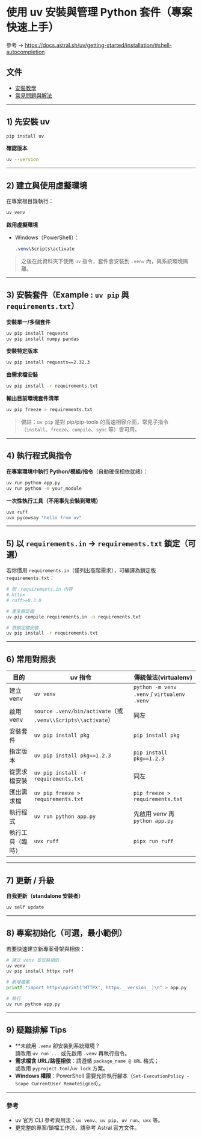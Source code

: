 # 使用 uv 安裝與管理 Python 套件（專案快速上手）

參考 -> https://docs.astral.sh/uv/getting-started/installation/#shell-autocompletion

## 文件
- [安裝教學](installation.md)
- [常見問題與解法](docs/troubleshooting.md)
---

## 1) 先安裝 uv

```bash
pip install uv
```

**確認版本**
```bash
uv --version
```

---

## 2) 建立與使用虛擬環境

在專案根目錄執行：
```bash
uv venv
```

**啟用虛擬環境**
- Windows（PowerShell）：
  ```powershell
  .venv\Scripts\activate
  ```

> 之後在此資料夾下使用 `uv` 指令，套件會安裝到 `.venv` 內，與系統環境隔離。

---

## 3) 安裝套件（Example : `uv pip` 與 `requirements.txt`）

**安裝單一/多個套件**
```bash
uv pip install requests
uv pip install numpy pandas
```

**安裝特定版本**
```bash
uv pip install requests==2.32.3
```

**由需求檔安裝**
```bash
uv pip install -r requirements.txt
```

**輸出目前環境套件清單**
```bash
uv pip freeze > requirements.txt
```

> 備註：`uv pip` 是對 pip/pip-tools 的高速相容介面，常見子指令（`install`、`freeze`、`compile`、`sync` 等）皆可用。

---

## 4) 執行程式與指令

**在專案環境中執行 Python/模組/指令**（自動確保相依就緒）：
```bash
uv run python app.py
uv run python -m your_module
```

**一次性執行工具（不用事先安裝到環境）**
```bash
uvx ruff
uvx pycowsay "hello from uv"
```

---

## 5) 以 `requirements.in` → `requirements.txt` 鎖定（可選）

若你慣用 `requirements.in`（僅列出高階需求），可編譯為鎖定版 `requirements.txt`：
```bash
# 例：requirements.in 內容
# httpx
# ruff>=0.3.0

# 產生鎖定檔
uv pip compile requirements.in -o requirements.txt

# 依鎖定檔安裝
uv pip install -r requirements.txt
```

---

## 6) 常用對照表

| 目的 | uv 指令 | 傳統做法(virtualenv) |
|---|---|---|
| 建立 venv | `uv venv` | `python -m venv .venv` / `virtualenv .venv` |
| 啟用 venv | `source .venv/bin/activate`（或 `.venv\\Scripts\\activate`） | 同左 |
| 安裝套件 | `uv pip install pkg` | `pip install pkg` |
| 指定版本 | `uv pip install pkg==1.2.3` | `pip install pkg==1.2.3` |
| 從需求檔安裝 | `uv pip install -r requirements.txt` | 同左 |
| 匯出需求檔 | `uv pip freeze > requirements.txt` | `pip freeze > requirements.txt` |
| 執行程式 | `uv run python app.py` | 先啟用 venv 再 `python app.py` |
| 執行工具（臨時） | `uvx ruff` | `pipx run ruff` |

---

## 7) 更新 / 升級

**自我更新（standalone 安裝者）**
```bash
uv self update
```

---

## 8) 專案初始化（可選，最小範例）

若要快速建立新專案骨架與相依：
```bash
# 建立 venv 並安裝相依
uv venv
uv pip install httpx ruff

# 新增檔案
printf "import httpx\nprint('HTTPX', httpx.__version__)\n" > app.py

# 執行
uv run python app.py
```

---

## 9) 疑難排解 Tips

- **未啟用 `.venv` 卻安裝到系統環境？<br>請改用 `uv run ...` 或先啟用 `.venv` 再執行指令。
- **需求檔含 URL/路徑相依**：請遵循 `package_name @ URL` 格式；<br>或改用 `pyproject.toml`/`uv lock` 方案。
- **Windows 權限**：PowerShell 需要允許執行腳本（`Set-ExecutionPolicy -Scope CurrentUser RemoteSigned`）。

---

### 參考
- uv 官方 CLI 參考與用法：`uv venv`、`uv pip`、`uv run`、`uvx` 等。
- 更完整的專案/鎖檔工作流，請參考 Astral 官方文件。


